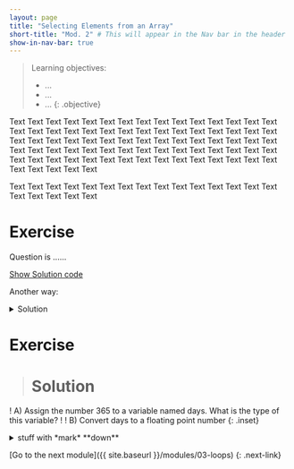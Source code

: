 ```yaml
---
layout: page
title: "Selecting Elements from an Array"
short-title: "Mod. 2" # This will appear in the Nav bar in the header
show-in-nav-bar: true
---
```

  <script language="javascript"> 
    function toggle(num) {
      var ele = document.getElementById("toggleText" + num);
      var text = document.getElementById("displayText" + num);
      if(ele.style.display == "block") {
        ele.style.display = "none";
        text.innerHTML = "show";
      }
      else {
        ele.style.display = "block";
        text.innerHTML = "hide";
      }
   } 
  </script>

> Learning objectives:
> - ...
> - ...
> - ...
{: .objective}

Text Text Text Text Text Text Text Text Text Text Text Text Text Text Text Text Text Text Text Text Text Text Text Text Text Text Text Text Text Text Text Text Text Text Text Text Text Text Text Text Text Text Text Text Text Text Text Text Text Text Text Text Text Text Text Text Text Text Text Text Text Text Text Text Text Text Text Text Text Text Text Text Text Text Text Text Text Text Text Text 

Text Text Text Text Text 
Text Text Text Text Text 
Text Text Text Text Text 
Text Text Text Text Text 


# Exercise
Question is ......

  <a id="displayText" href="javascript:toggle(1);">Show Solution code</a>
  <div id="toggleText1" style="display: none">
x <- sample(100) <br />
mean.x <- mean(x) <br />
  </div>




Another way:





<details>
 <summary>Solution</summary>

```python
const x = 1
```
</details>





# Exercise
> # Solution
>
! A) Assign the number 365 to a variable named days. What is the type of this variable?
!
! B) Convert days to a floating point number
{: .inset}






<details><summary>stuff with *mark* **down**</summary><p>

## _formatted_ **heading** with [a](link)

---
{{standard 3-backtick code block omitted from here due to escaping issues}}
---

Collapsible until here.
</p></details>

[Go to the next module]({{ site.baseurl }}/modules/03-loops)
{: .next-link}

